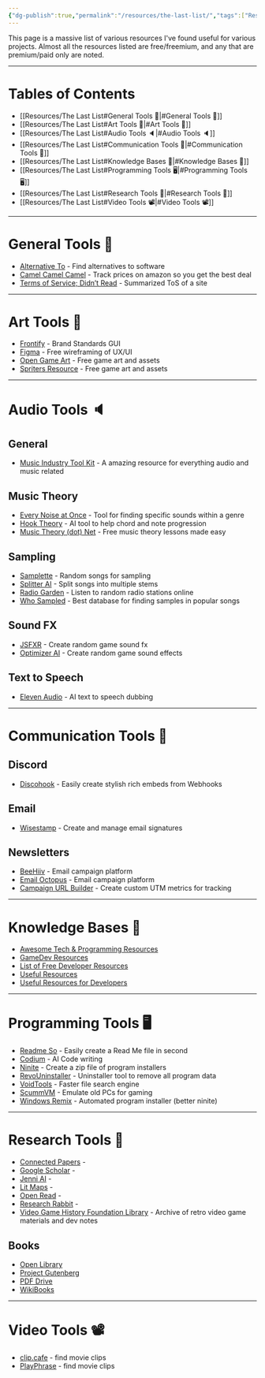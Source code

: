 ```yaml
---
{"dg-publish":true,"permalink":"/resources/the-last-list/","tags":["Resources"],"created":"2024-12-28","updated":"2025-07-21T22:45:47.925-04:00"}
---
```


This page is a massive list of various resources I've found useful for various projects. Almost all the resources listed are free/freemium, and any that are premium/paid only are noted.

---
# Tables of Contents

- [[Resources/The Last List#General Tools 🧞\|#General Tools 🧞]]
- [[Resources/The Last List#Art Tools 🎨\|#Art Tools 🎨]]
- [[Resources/The Last List#Audio Tools 🔈\|#Audio Tools 🔈]]
- [[Resources/The Last List#Communication Tools 💬\|#Communication Tools 💬]]
- [[Resources/The Last List#Knowledge Bases 🧠\|#Knowledge Bases 🧠]]
- [[Resources/The Last List#Programming Tools 🖥\|#Programming Tools 🖥]]
- [[Resources/The Last List#Research Tools 🏫\|#Research Tools 🏫]]
- [[Resources/The Last List#Video Tools 📽\|#Video Tools 📽]]

---
# General Tools 🧞
* [Alternative To](https://alternativeto.net/) - Find alternatives to software
* [Camel Camel Camel](https://camelcamelcamel.com/) - Track prices on amazon so you get the best deal
* [Terms of Service; Didn’t Read](https://tosdr.org/) - Summarized ToS of a site

---
# Art Tools 🎨
- [Frontify](https://www.frontify.com) - Brand Standards GUI
- [Figma](https://www.figma.com/) - Free wireframing of UX/UI
- [Open Game Art](https://opengameart.org/) - Free game art and assets
- [Spriters Resource](https://www.spriters-resource.com/) - Free game art and assets

---
# Audio Tools 🔈
## General
- [Music Industry Tool Kit](https://themusicindustrytoolkit.com/) - A amazing resource for everything audio and music related

## Music Theory
- [Every Noise at Once](https://everynoise.com/) - Tool for finding specific sounds within a genre
- [Hook Theory](https://www.hooktheory.com/trends) - AI tool to help chord and note progression
- [Music Theory (dot) Net](https://www.musictheory.net/) - Free music theory lessons made easy

## Sampling
- [Samplette](https://samplette.io/67708508) - Random songs for sampling
- [Splitter AI](https://splitter.ai/) - Split songs into multiple stems
- [Radio Garden](https://radio.garden/) - Listen to random radio stations online
- [Who Sampled](https://www.whosampled.com/) - Best database for finding samples in popular songs

## Sound FX
- [JSFXR](https://sfxr.me/) - Create random game sound fx
- [Optimizer AI](https://www.optimizerai.xyz/) - Create random game sound effects

## Text to Speech
- [Eleven Audio](https://elevenlabs.io/) - AI text to speech dubbing

---
# Communication Tools 💬

## Discord
- [Discohook](discohook.com) - Easily create stylish rich embeds from Webhooks
## Email
* [Wisestamp](https://www.wisestamp.com/) - Create and manage email signatures
## Newsletters
- [BeeHiiv](https://www.beehiiv.com/) - Email campaign platform
- [Email Octopus](https://emailoctopus.com/account/sign-in) - Email campaign platform
- [Campaign URL Builder](https://ga-dev-tools.google/ga4/campaign-url-builder/) - Create custom UTM metrics for tracking

---
# Knowledge Bases 🧠
- [Awesome Tech & Programming Resources](https://timocodez.github.io/awesome-repos-and-resources/)
- [GameDev Resources](https://github.com/Kavex/GameDev-Resources)
- [List of Free Developer Resources](https://github.com/ShubhamSKadam/List-of-free-Developer-Resources-online)
- [Useful Resources](https://github.com/catherineisonline/useful-resources)
- [Useful Resources for Developers](https://github.com/zero-to-mastery/resources)

---
# Programming Tools 🖥
- [Readme So](https://readme.so/) - Easily create a Read Me file in second
- [Codium](https://www.qodo.ai/) - AI Code writing
- [Ninite](https://ninite.com/) - Create a zip file of program installers
- [RevoUninstaller](https://www.revouninstaller.com/) - Uninstaller tool to remove all program data
- [VoidTools](https://www.voidtools.com/) - Faster file search engine
- [ScummVM](https://www.scummvm.org/') - Emulate old PCs for gaming
- [Windows Remix](https://www.windowsremix.com/) - Automated program installer (better ninite)
---
# Research Tools 🏫
- [Connected Papers](https://www.connectedpapers.com/) - 
- [Google Scholar](https://scholar.google.com/) - 
- [Jenni AI](https://jenni.ai/) - 
- [Lit Maps](https://www.litmaps.com/) -
- [Open Read](https://www.openread.academy/) - 
- [Research Rabbit](https://www.researchrabbit.ai/) -
- [Video Game History Foundation Library](https://library.gamehistory.org/) - Archive of retro video game materials and dev notes
## Books
- [Open Library](https://openlibrary.org/)
- [Project Gutenberg](https://www.gutenberg.org/ebooks/bookshelf/430)
- [PDF Drive](https://www.pdfdrive.com/)
- [WikiBooks](https://en.wikibooks.org/wiki/Main_Page)

---

# Video Tools 📽

- [clip.cafe](https://clip.cafe/) - find movie clips
- [PlayPhrase](https://www.playphrase.me/#/search) - find movie clips